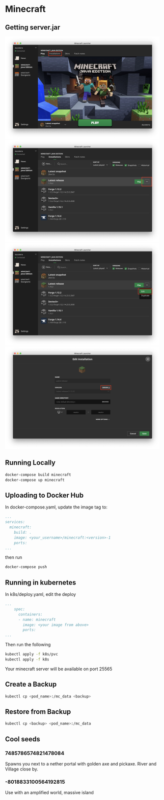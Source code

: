# Minecraft

## Getting server.jar

![Click Installations](img/main.png)
![Select the Options Menu](img/menu.png)
![Click Edit](img/edit.png)
![Click Download Server](img/server.png)

## Running Locally

```bash
docker-compose build minecraft
docker-compose up minecraft
```

## Uploading to Docker Hub

In docker-compose.yaml, update the image tag to:

```yaml
...
services:
  minecraft:
    build: .
    image: <your_username>/minecraft:<version>-1
    ports:
...
```

then run

```bash
docker-compose push
```

## Running in kubernetes

In k8s/deploy.yaml, edit the deploy

```yaml
...
    spec:
      containers:
      - name: minecraft
        image: <your image from above>
        ports:
...
```

Then run the following

```bash
kubectl apply -f k8s/pvc
kubectl apply -f k8s
```

Your minecraft server will be available on port 25565

## Create a Backup

```bash
kubectl cp <pod_name>:/mc_data <backup>
```

## Restore from Backup

```bash
kubectl cp <backup> <pod_name>:/mc_data
```

## Cool seeds

### 7485786574821478084

Spawns you next to a nether portal with golden axe and pickaxe. River and Village close by.

### -8018833100564192815

Use with an amplified world, massive island
